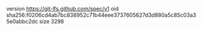 version https://git-lfs.github.com/spec/v1
oid sha256:f0206cd4ab7bc838952c71b44eee3737605627d3d880a5c85c03a35e0abbc2dc
size 3298
